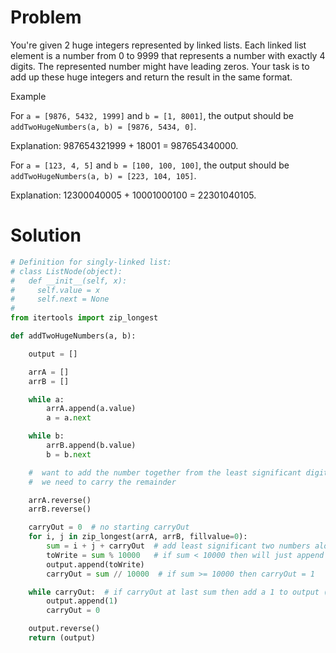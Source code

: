 # Problem
You're given 2 huge integers represented by linked lists. Each linked list element is a number from 0 to 9999 that represents a number with exactly 4 digits. The represented number might have leading zeros. Your task is to add up these huge integers and return the result in the same format.

Example

For `a = [9876, 5432, 1999]` and `b = [1, 8001]`, the output should be
`addTwoHugeNumbers(a, b) = [9876, 5434, 0]`.

Explanation: 987654321999 + 18001 = 987654340000.

For `a = [123, 4, 5]` and `b = [100, 100, 100]`, the output should be
`addTwoHugeNumbers(a, b) = [223, 104, 105]`.

Explanation: 12300040005 + 10001000100 = 22301040105.

# Solution
```python
# Definition for singly-linked list:
# class ListNode(object):
#   def __init__(self, x):
#     self.value = x
#     self.next = None
#
from itertools import zip_longest

def addTwoHugeNumbers(a, b):

    output = []

    arrA = []
    arrB = []

    while a:
        arrA.append(a.value)
        a = a.next

    while b:
        arrB.append(b.value)
        b = b.next

    #  want to add the number together from the least significant digit since
    #  we need to carry the remainder

    arrA.reverse()
    arrB.reverse()

    carryOut = 0  # no starting carryOut
    for i, j in zip_longest(arrA, arrB, fillvalue=0):
        sum = i + j + carryOut  # add least significant two numbers along with carryOut
        toWrite = sum % 10000   # if sum < 10000 then will just append to output
        output.append(toWrite)  
        carryOut = sum // 10000  # if sum >= 10000 then carryOut = 1

    while carryOut:  # if carryOut at last sum then add a 1 to output (the end of the list)
        output.append(1)
        carryOut = 0

    output.reverse()
    return (output)
```
